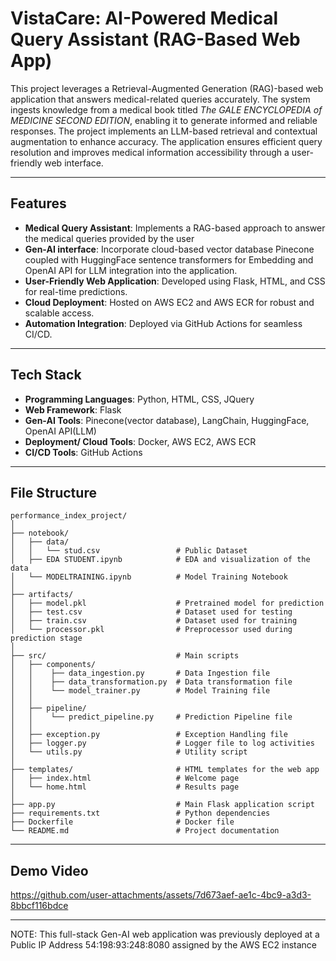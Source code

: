 # VistaCare: AI-Powered Medical Query Assistant (RAG-Based Web App)

This project leverages a Retrieval-Augmented Generation (RAG)-based web application that answers medical-related queries accurately. The system ingests knowledge from a medical book titled *The GALE ENCYCLOPEDIA of MEDICINE SECOND EDITION*, enabling it to generate informed and reliable responses. The project implements an LLM-based retrieval and contextual augmentation to enhance accuracy. The application ensures efficient query resolution and improves medical information accessibility through a user-friendly web interface. 

---

## Features  

- **Medical Query Assistant**: Implements a RAG-based approach to answer the medical queries provided by the user
- **Gen-AI interface**: Incorporate cloud-based vector database Pinecone coupled with HuggingFace sentence transformers for Embedding and OpenAI API for LLM integration into the application. 
- **User-Friendly Web Application**: Developed using Flask, HTML, and CSS for real-time predictions.  
- **Cloud Deployment**: Hosted on AWS EC2 and AWS ECR for robust and scalable access.  
- **Automation Integration**: Deployed via GitHub Actions for seamless CI/CD.  

---

## Tech Stack  

- **Programming Languages**: Python, HTML, CSS, JQuery
- **Web Framework**: Flask
- **Gen-AI Tools**: Pinecone(vector database), LangChain, HuggingFace, OpenAI API(LLM)
- **Deployment/ Cloud Tools**: Docker, AWS EC2, AWS ECR 
- **CI/CD Tools**: GitHub Actions  

---

## File Structure  

```plaintext
performance_index_project/
│
├── notebook/
│   ├── data/
│   │   └── stud.csv                 # Public Dataset
│   ├── EDA STUDENT.ipynb            # EDA and visualization of the data
│   └── MODELTRAINING.ipynb          # Model Training Notebook
│
├── artifacts/                 
│   ├── model.pkl                    # Pretrained model for prediction
│   ├── test.csv                     # Dataset used for testing
│   ├── train.csv                    # Dataset used for training
│   └── processor.pkl                # Preprocessor used during prediction stage
│
├── src/                             # Main scripts
│   ├── components/         
│   │    ├── data_ingestion.py       # Data Ingestion file
│   │    ├── data_transformation.py  # Data transformation file
│   │    └── model_trainer.py        # Model Training file
│   │
│   ├── pipeline/       
│   │    └── predict_pipeline.py     # Prediction Pipeline file
│   │
│   ├── exception.py                 # Exception Handling file
│   ├── logger.py                    # Logger file to log activities
│   └── utils.py                     # Utility script
│
├── templates/                       # HTML templates for the web app
│   ├── index.html                   # Welcome page
│   └── home.html                    # Results page
│
├── app.py                           # Main Flask application script
├── requirements.txt                 # Python dependencies
├── Dockerfile                       # Docker file 
└── README.md                        # Project documentation

```
---
## Demo Video 
https://github.com/user-attachments/assets/7d673aef-ae1c-4bc9-a3d3-8bbcf116bdce

---
NOTE: This full-stack Gen-AI web application was previously deployed at a Public IP Address 54:198:93:248:8080 assigned by the AWS EC2 instance
